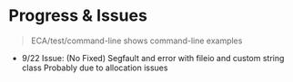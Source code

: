 # Progress & Issues

> ECA/test/command-line shows command-line examples

- 9/22 Issue: (No Fixed) Segfault and error with fileio and custom string class
    Probably due to allocation issues
